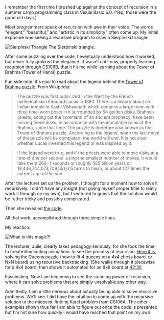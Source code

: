 I remember the first time I brushed up against the concept of recursion in a summer camp programming class in Visual Basic 6.0. (Yep, those were the good old days.)

Most programmers speak of recursion with awe in their voice. The words "elegant," "beautiful," and "artistic in its simplicity" often come up. My initial exposure was seeing a recursive program to draw a Sierpinski triangle.

![Sierpinski Triangle](http://eldar.mathstat.uoguelph.ca/dashlock/Outreach/Gallery/Siepinski1D960.gif)
The Sierpinski triangle.

After some puzzling over the code, I eventually understood how it worked, but never fully grokked the elegance. It wasn't until now, properly learning recursion through CS106B, that it hit me while learning about the Tower of Brahma (Tower of Hanoi) puzzle.

Fun side note: it's cool to read about the legend behind the [Tower of Brahma puzzle](http://en.wikipedia.org/wiki/Tower_of_Hanoi). From Wikipedia:

> The puzzle was first publicized in the West by the French mathematician Édouard Lucas in 1883. There is a history about an Indian temple in Kashi Vishwanath which contains a large room with three time-worn posts in it surrounded by 64 golden disks. Brahmin priests, acting out the command of an ancient prophecy, have been moving these disks, in accordance with the immutable rules of the Brahma, since that time. The puzzle is therefore also known as the Tower of Brahma puzzle. According to the legend, when the last move of the puzzle will be completed, the world will end. It is not clear whether Lucas invented this legend or was inspired by it.

> If the legend were true, and if the priests were able to move disks at a rate of one per second, using the smallest number of moves, it would take them 264−1 seconds or roughly 585 billion years or 18,446,744,073,709,551,615 turns to finish, or about 127 times the current age of the sun.

After the lecturer set up the problem, I thought for a moment how to solve it recursively. I didn't have any insight (not giving myself proper time to really work it through on my own), but I ventured to guess that the solution would be rather tricky and possibly complicated.

Then she revealed [the code](http://youtu.be/uFJhEPrbycQ?t=29m5s). 

All that work, accomplished through three simple lines. 

My reaction:

![What is this magic?!](http://24.media.tumblr.com/tumblr_lyw3zkonHG1qcxtm5o1_500.gif)

The lecturer, Julie, clearly takes pedagogy seriously, for she took the time to create illuminating animations to see the process of recursion. [Here it is](http://youtu.be/NdF1QDTRkck?t=38m4s), solving the Queens puzzle (how to fit 4 queens on a 4x4 chess board, or NxN board) using recursive backtracking. (She walks through it piecewise for a 4x4 board, then shows it automated for an 8x8 board at [42:30](http://youtu.be/NdF1QDTRkck?t=42m30s).

Fascinating. Now I am beginning to see the stunning power of recursion, where it can solve problems that are simply unsolvable any other way. 

Admittedly, I am a little nervous about actually being able to solve recursive problems. We'll see. I did have the intuition to come up with the recursive solution to the midpoint-finding Karel problem from CS106A. The other examples shown thus far I am able to figure out once the code is presented, but I'm not sure how quickly I would have reached that point on my own. 